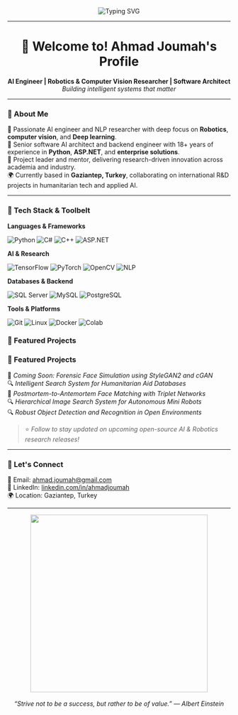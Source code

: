 <!-- Profile README for Ahmad Joumah -->

<div align="center">
  <img src="https://readme-typing-svg.herokuapp.com?font=Fira+Code&size=22&duration=4000&pause=500&color=F75C7E&center=true&vCenter=true&width=680&lines=%20AI+Engineer+%7C+Computer+Vision+%7C+Robotics+Researcher;Python+%7C+C%2B%2B+%7C+ASP.NET+Expert+%7C+C%23;R%26D+Manager+%7C+Software+Architect+%7C+Team+Mentor" alt="Typing SVG" />
</div>

---

<h1 align="center">👋 Welcome to! Ahmad Joumah's Profile</h1>

<p align="center">
  <b>AI Engineer | Robotics & Computer Vision Researcher | Software Architect</b><br>
  <i>Building intelligent systems that matter</i>
</p>

---

### 🧠 About Me

🔬 Passionate AI engineer and NLP researcher with deep focus on **Robotics**, **computer vision**,  and **Deep learning**.  
🧱 Senior software AI architect and backend engineer with 18+ years of experience in **Python**, **ASP.NET**, and **enterprise solutions**.  
🧭 Project leader and mentor, delivering research-driven innovation across academia and industry.  
🌍 Currently based in **Gaziantep, Turkey**, collaborating on international R&D projects in humanitarian tech and applied AI.

---

### 🚀 Tech Stack & Toolbelt

**Languages & Frameworks**

![Python](https://img.shields.io/badge/Python-3670A0?style=for-the-badge&logo=python&logoColor=ffdd54)
![C#](https://img.shields.io/badge/C%23-239120?style=for-the-badge&logo=c-sharp&logoColor=white)
![C++](https://img.shields.io/badge/C++-00599C?style=for-the-badge&logo=cplusplus&logoColor=white)
![ASP.NET](https://img.shields.io/badge/ASP.NET-512BD4?style=for-the-badge&logo=dotnet&logoColor=white)

**AI & Research**

![TensorFlow](https://img.shields.io/badge/TensorFlow-FF6F00?style=for-the-badge&logo=tensorflow&logoColor=white)
![PyTorch](https://img.shields.io/badge/PyTorch-EE4C2C?style=for-the-badge&logo=pytorch&logoColor=white)
![OpenCV](https://img.shields.io/badge/OpenCV-27338e?style=for-the-badge&logo=opencv&logoColor=white)
![NLP](https://img.shields.io/badge/NLP-BERT-yellowgreen?style=for-the-badge)

**Databases & Backend**

![SQL Server](https://img.shields.io/badge/SQL%20Server-CC2927?style=for-the-badge&logo=microsoftsqlserver&logoColor=white)
![MySQL](https://img.shields.io/badge/MySQL-005C84?style=for-the-badge&logo=mysql&logoColor=white)
![PostgreSQL](https://img.shields.io/badge/PostgreSQL-336791?style=for-the-badge&logo=postgresql&logoColor=white)

**Tools & Platforms**

![Git](https://img.shields.io/badge/Git-F05032?style=for-the-badge&logo=git&logoColor=white)
![Linux](https://img.shields.io/badge/Linux-FCC624?style=for-the-badge&logo=linux&logoColor=black)
![Docker](https://img.shields.io/badge/Docker-2496ED?style=for-the-badge&logo=docker&logoColor=white)
![Colab](https://img.shields.io/badge/Google%20Colab-F9AB00?style=for-the-badge&logo=googlecolab&logoColor=white)

### 📁 Featured Projects

### 📁 Featured Projects

🚧 *Coming Soon: Forensic Face Simulation using StyleGAN2 and cGAN*  
🔍 *Intelligent Search System for Humanitarian Aid Databases*  
🧬 *Postmortem-to-Antemortem Face Matching with Triplet Networks*  
🔍 *Hierarchical Image Search System for Autonomous Mini Robots*  
🔍 *Robust Object Detection and Recognition in Open Environments*  
> ⭐ *Follow to stay updated on upcoming open-source AI & Robotics research releases!*


---

### 🧭 Let's Connect

📧 Email: [ahmad.joumah@gmail.com](mailto:ahmad.joumah@gmail.com)  
🔗 LinkedIn: [linkedin.com/in/ahmadjoumah](https://linkedin.com/in/ahmadjoumah)  
🌍 Location: Gaziantep, Turkey

---

<div align="center">
  <img src="https://media.giphy.com/media/qgQUggAC3Pfv687qPC/giphy.gif" width="400" />
  <br><br>
  <i>“Strive not to be a success, but rather to be of value.” — Albert Einstein</i>
</div>
